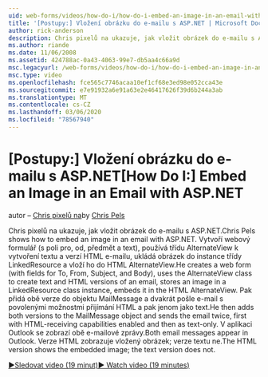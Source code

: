 ```yaml
---
uid: web-forms/videos/how-do-i/how-do-i-embed-an-image-in-an-email-with-aspnet
title: '[Postupy:] Vložení obrázku do e-mailu s ASP.NET | Microsoft Docs'
author: rick-anderson
description: Chris pixelů na ukazuje, jak vložit obrázek do e-mailu s ASP.NET. Vytvoří webový formulář (s poli pro, od, předmět a text), používá AlternateView...
ms.author: riande
ms.date: 11/06/2008
ms.assetid: 424788ac-0a43-4063-99e7-db5aa4c66a9d
msc.legacyurl: /web-forms/videos/how-do-i/how-do-i-embed-an-image-in-an-email-with-aspnet
msc.type: video
ms.openlocfilehash: fce565c7746acaa10ef1cf68e3ed98e052cca43e
ms.sourcegitcommit: e7e91932a6e91a63e2e46417626f39d6b244a3ab
ms.translationtype: MT
ms.contentlocale: cs-CZ
ms.lasthandoff: 03/06/2020
ms.locfileid: "78567940"
---
```

# <a name="how-do-i-embed-an-image-in-an-email-with-aspnet"></a><span data-ttu-id="f7d7e-104">[Postupy:] Vložení obrázku do e-mailu s ASP.NET</span><span class="sxs-lookup"><span data-stu-id="f7d7e-104">[How Do I:] Embed an Image in an Email with ASP.NET</span></span>

<span data-ttu-id="f7d7e-105">autor – [Chris pixelů na](https://twitter.com/chrispels)</span><span class="sxs-lookup"><span data-stu-id="f7d7e-105">by [Chris Pels](https://twitter.com/chrispels)</span></span>

<span data-ttu-id="f7d7e-106">Chris pixelů na ukazuje, jak vložit obrázek do e-mailu s ASP.NET.</span><span class="sxs-lookup"><span data-stu-id="f7d7e-106">Chris Pels shows how to embed an image in an email with ASP.NET.</span></span> <span data-ttu-id="f7d7e-107">Vytvoří webový formulář (s poli pro, od, předmět a text), používá třídu AlternateView k vytvoření textu a verzí HTML e-mailu, ukládá obrázek do instance třídy LinkedResource a vloží ho do HTML AlternateView.</span><span class="sxs-lookup"><span data-stu-id="f7d7e-107">He creates a web form (with fields for To, From, Subject, and Body), uses the AlternateView class to create text and HTML versions of an email, stores an image in a LinkedResource class instance, embeds it in the HTML AlternateView.</span></span> <span data-ttu-id="f7d7e-108">Pak přidá obě verze do objektu MailMessage a dvakrát pošle e-mail s povolenými možnostmi přijímání HTML a pak jenom jako text.</span><span class="sxs-lookup"><span data-stu-id="f7d7e-108">He then adds both versions to the MailMessage object and sends the email twice, first with HTML-receiving capabilities enabled and then as text-only.</span></span> <span data-ttu-id="f7d7e-109">V aplikaci Outlook se zobrazí obě e-mailové zprávy.</span><span class="sxs-lookup"><span data-stu-id="f7d7e-109">Both email messages appear in Outlook.</span></span> <span data-ttu-id="f7d7e-110">Verze HTML zobrazuje vložený obrázek; verze textu ne.</span><span class="sxs-lookup"><span data-stu-id="f7d7e-110">The HTML version shows the embedded image; the text version does not.</span></span>

[<span data-ttu-id="f7d7e-111">&#9654;Sledovat video (19 minut)</span><span class="sxs-lookup"><span data-stu-id="f7d7e-111">&#9654; Watch video (19 minutes)</span></span>](https://channel9.msdn.com/Blogs/ASP-NET-Site-Videos/how-do-i-embed-an-image-in-an-email-with-aspnet)
